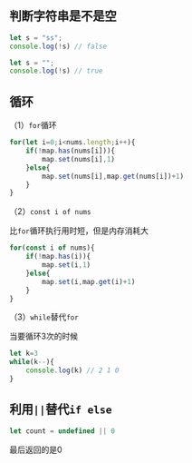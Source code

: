 ## 判断字符串是不是空
```javascript
let s = "ss";
console.log(!s) // false
```

```javascript
let s = "";
console.log(!s) // true
```

## 循环

（1）`for`循环

```javascript
for(let i=0;i<nums.length;i++){
    if(!map.has(nums[i])){
        map.set(nums[i],1)
    }else{
        map.set(nums[i],map.get(nums[i])+1)
    }
}
```

（2）`const i of nums`

比`for`循环执行用时短，但是内存消耗大

```javascript
for(const i of nums){
    if(!map.has(i)){
        map.set(i,1)
    }else{
        map.set(i,map.get(i)+1)
    }
}
```

（3）`while`替代`for`

当要循环3次的时候

```javascript
let k=3
while(k--){
    console.log(k) // 2 1 0
}
```

## 利用`||`替代`if else`

```javascript
let count = undefined || 0
```

最后返回的是0
